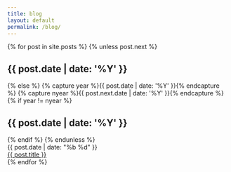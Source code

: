 ```yaml
---
title: blog
layout: default
permalink: /blog/
---
```

<section class="post-list">
    <div class="container">
      {% for post in site.posts %}
        {% unless post.next %}
          <h2 class="category-title">{{ post.date | date: '%Y' }}</h2>
        {% else %}
          {% capture year %}{{ post.date | date: '%Y' }}{% endcapture %}
          {% capture nyear %}{{ post.next.date | date: '%Y' }}{% endcapture %}
          {% if year != nyear %}
            <h2 class="category-title">{{ post.date | date: '%Y' }}</h2>
          {% endif %}
        {% endunless %}
        <article class="post-item">
          <span class="post-meta date-label">{{ post.date | date: "%b %d" }}</span>
          <div class="article-title"><a class="post-link" href="{{ post.url | prepend: site.baseurl | prepend: site.url }}">{{ post.title }}</a></div>
        </article>
      {% endfor %}
    </div>
  